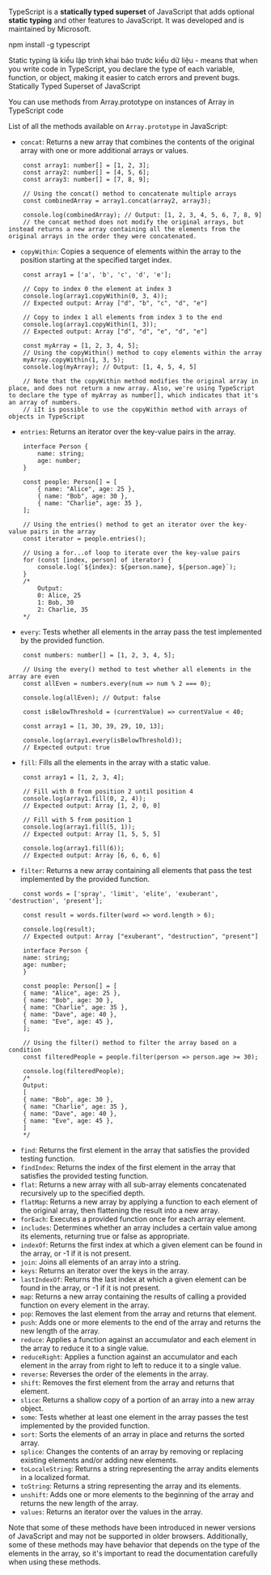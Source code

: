 TypeScript is a __statically typed superset__ of JavaScript that adds optional __static typing__ and other features to JavaScript. It was developed and is maintained by Microsoft.

npm install -g typescript

Static typing là kiểu lập trình khai báo trước kiểu dữ liệu - means that when you write code in TypeScript, you declare the type of each variable, function, or object, making it easier to catch errors and prevent bugs. 
Statically Typed Superset of JavaScript 

You can use methods from Array.prototype on instances of Array in TypeScript code

List of all the methods available on `Array.prototype` in JavaScript:

- `concat`: Returns a new array that combines the contents of the original array with one or more additional arrays or values.  
```
    const array1: number[] = [1, 2, 3];
    const array2: number[] = [4, 5, 6];
    const array3: number[] = [7, 8, 9];

    // Using the concat() method to concatenate multiple arrays
    const combinedArray = array1.concat(array2, array3);

    console.log(combinedArray); // Output: [1, 2, 3, 4, 5, 6, 7, 8, 9]
    // the concat method does not modify the original arrays, but instead returns a new array containing all the elements from the original arrays in the order they were concatenated.
```
- `copyWithin`: Copies a sequence of elements within the array to the position starting at the specified target index.
```
    const array1 = ['a', 'b', 'c', 'd', 'e'];

    // Copy to index 0 the element at index 3
    console.log(array1.copyWithin(0, 3, 4));
    // Expected output: Array ["d", "b", "c", "d", "e"]

    // Copy to index 1 all elements from index 3 to the end
    console.log(array1.copyWithin(1, 3));
    // Expected output: Array ["d", "d", "e", "d", "e"]

    const myArray = [1, 2, 3, 4, 5];
    // Using the copyWithin() method to copy elements within the array
    myArray.copyWithin(1, 3, 5);
    console.log(myArray); // Output: [1, 4, 5, 4, 5]

    // Note that the copyWithin method modifies the original array in place, and does not return a new array. Also, we're using TypeScript to declare the type of myArray as number[], which indicates that it's an array of numbers.
    // iIt is possible to use the copyWithin method with arrays of objects in TypeScript
```
- `entries`: Returns an iterator over the key-value pairs in the array.
```
    interface Person {
        name: string;
        age: number;
    }

    const people: Person[] = [
        { name: "Alice", age: 25 },
        { name: "Bob", age: 30 },
        { name: "Charlie", age: 35 },
    ];

    // Using the entries() method to get an iterator over the key-value pairs in the array
    const iterator = people.entries();

    // Using a for...of loop to iterate over the key-value pairs
    for (const [index, person] of iterator) {
        console.log(`${index}: ${person.name}, ${person.age}`);
    }
    /*
        Output:
        0: Alice, 25
        1: Bob, 30
        2: Charlie, 35
    */
```
- `every`: Tests whether all elements in the array pass the test implemented by the provided function.
```
    const numbers: number[] = [1, 2, 3, 4, 5];

    // Using the every() method to test whether all elements in the array are even
    const allEven = numbers.every(num => num % 2 === 0);

    console.log(allEven); // Output: false

    const isBelowThreshold = (currentValue) => currentValue < 40;

    const array1 = [1, 30, 39, 29, 10, 13];

    console.log(array1.every(isBelowThreshold));
    // Expected output: true

```
- `fill`: Fills all the elements in the array with a static value.  
```
    const array1 = [1, 2, 3, 4];

    // Fill with 0 from position 2 until position 4
    console.log(array1.fill(0, 2, 4));
    // Expected output: Array [1, 2, 0, 0]

    // Fill with 5 from position 1
    console.log(array1.fill(5, 1));
    // Expected output: Array [1, 5, 5, 5]

    console.log(array1.fill(6));
    // Expected output: Array [6, 6, 6, 6]
```
- `filter`: Returns a new array containing all elements that pass the test implemented by the provided function.
```
    const words = ['spray', 'limit', 'elite', 'exuberant', 'destruction', 'present'];

    const result = words.filter(word => word.length > 6);

    console.log(result);
    // Expected output: Array ["exuberant", "destruction", "present"]

    interface Person {
    name: string;
    age: number;
    }

    const people: Person[] = [
    { name: "Alice", age: 25 },
    { name: "Bob", age: 30 },
    { name: "Charlie", age: 35 },
    { name: "Dave", age: 40 },
    { name: "Eve", age: 45 },
    ];

    // Using the filter() method to filter the array based on a condition
    const filteredPeople = people.filter(person => person.age >= 30);

    console.log(filteredPeople);
    /*
    Output:
    [
    { name: "Bob", age: 30 },
    { name: "Charlie", age: 35 },
    { name: "Dave", age: 40 },
    { name: "Eve", age: 45 },
    ]
    */
```
- `find`: Returns the first element in the array that satisfies the provided testing function.
- `findIndex`: Returns the index of the first element in the array that satisfies the provided testing function.
- `flat`: Returns a new array with all sub-array elements concatenated recursively up to the specified depth.
- `flatMap`: Returns a new array by applying a function to each element of the original array, then flattening the result into a new array.
- `forEach`: Executes a provided function once for each array element.
- `includes`: Determines whether an array includes a certain value among its elements, returning true or false as appropriate.
- `indexOf`: Returns the first index at which a given element can be found in the array, or -1 if it is not present.
- `join`: Joins all elements of an array into a string.
- `keys`: Returns an iterator over the keys in the array.
- `lastIndexOf`: Returns the last index at which a given element can be found in the array, or -1 if it is not present.
- `map`: Returns a new array containing the results of calling a provided function on every element in the array.
- `pop`: Removes the last element from the array and returns that element.
- `push`: Adds one or more elements to the end of the array and returns the new length of the array.
- `reduce`: Applies a function against an accumulator and each element in the array to reduce it to a single value.
- `reduceRight`: Applies a function against an accumulator and each element in the array from right to left to reduce it to a single value.
- `reverse`: Reverses the order of the elements in the array.
- `shift`: Removes the first element from the array and returns that element.
- `slice`: Returns a shallow copy of a portion of an array into a new array object.
- `some`: Tests whether at least one element in the array passes the test implemented by the provided function.
- `sort`: Sorts the elements of an array in place and returns the sorted array.
- `splice`: Changes the contents of an array by removing or replacing existing elements and/or adding new elements.
- `toLocaleString`: Returns a string representing the array andits elements in a localized format.
- `toString`: Returns a string representing the array and its elements.
- `unshift`: Adds one or more elements to the beginning of the array and returns the new length of the array.
- `values`: Returns an iterator over the values in the array.

Note that some of these methods have been introduced in newer versions of JavaScript and may not be supported in older browsers. Additionally, some of these methods may have behavior that depends on the type of the elements in the array, so it's important to read the documentation carefully when using these methods.